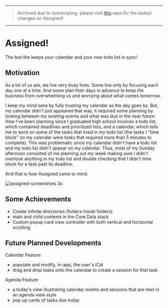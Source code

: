 ***
> Archived due to overscoping. please visit [this](https://github.com/LinnierGames/Assigned) repo for the lastest changes on Assigned!
---

# Assigned!

The tool the keeps your calendar and your new todo list in sync!

## Motivation

As a lot of us are, we live very busy lives. Some live only by focusing each day one at a time. 
And some plan their days in advance to keep the business from overwhelming us and worrying about what comes tomorrow.

I keep my mind sane by fully trusting my calendar as the day goes by. 
But, my calendar didn't just appeared that way, it required some planning by looking between my existing events and what was due in the near future.
How I've been planning since I graduated high school involves a todo list, which contained deadlines and prioritized lists, and a calendar, which tells me to work on some of the tasks that lived in my todo list 
(the tasks I "time block" on my calendar were tasks that required more than 5 minutes to complete).
This was problematic since my calendar didn't have a todo list and my todo list didn't appear on my calendar.
Thus, most of my Sunday afternoon consisted of me planning out my week making sure I didn't overlook anything in my todo list and double checking that I didn't time block for a task past its deadline.

And that is how Assigned came to mind.

![assigned-screenshots 3x](https://user-images.githubusercontent.com/1758210/38115392-b53a998a-3360-11e8-9150-7559e17e91f2.png)

## Some Achievements

- Create infinite directories (folders inside folders)
- main and child contexts in the Core Data stack
- Custom popup card view controller with both vertical and horizontal scrolling

## Future Planned Developments

Calendar Feature
- populate and modify, in-app, the user's iCal
- drag and drop tasks onto the calendar to create a session for that task

Agenda Feature
- a today's view illustrating calendar events and sessions that are next in an agenda view style
- pop up cards of tasks due today
